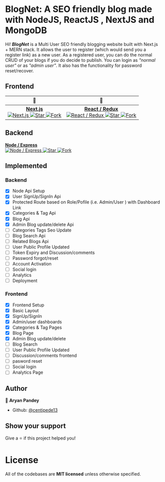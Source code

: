 ﻿# BlogNet: A SEO friendly blog made with NodeJS, ReactJS , NextJS and MongoDB

Hi! ***BlogNet*** is a Multi User SEO friendly blogging website built with Next.js + MERN stack. It allows the user to register (which would send you a register link) as a new user. As a registered user, you can do the normal CRUD of your blogs if you do decide to publish. You can login as *"normal user"* or as *"admin user"*. It also has the functionality for password reset/recover.


## Frontend
| 🥇 | 🥈 | 
| :---:         |     :---:      |
| [**Next.js**<br/> ![Next.js](https://raw.githubusercontent.com/reck1ess/next-realworld-example-app/master/project-logo.png) ![Star](https://img.shields.io/github/stars/reck1ess/next-realworld-example-app.svg?style=social&label=Star) ![Fork](https://img.shields.io/github/forks/reck1ess/next-realworld-example-app.svg?style=social&label=Fork)](https://github.com/reck1ess/next-realworld-example-app)|[**React / Redux**<br/> ![React / Redux](https://raw.githubusercontent.com/gothinkster/react-redux-realworld-example-app/master/project-logo.png) ![Star](https://img.shields.io/github/stars/gothinkster/react-redux-realworld-example-app.svg?style=social&label=Star) ![Fork](https://img.shields.io/github/forks/gothinkster/react-redux-realworld-example-app.svg?style=social&label=Fork)](https://github.com/gothinkster/react-redux-realworld-example-app)

## Backend
 [**Node / Express**<br/> ![Node / Express](https://raw.githubusercontent.com/gothinkster/node-express-realworld-example-app/master/project-logo.png) ![Star](https://img.shields.io/github/stars/gothinkster/node-express-realworld-example-app.svg?style=social&label=Star) ![Fork](https://img.shields.io/github/forks/gothinkster/node-express-realworld-example-app.svg?style=social&label=Fork)](https://github.com/gothinkster/node-express-realworld-example-app)

## Implemented

### Backend

 - [x] Node Api Setup
 - [x] User SignUp/SignIn Api
 - [x] Protected Route based on Role/Pofile (i.e. Admin/User ) with  Dashboard Link
 - [x] Categories & Tag Api
 - [x] Blog Api
 - [x] Admin Blog update/delete Api
 - [ ] Categories Tags Seo Update
 - [ ] Blog Search Api
 - [ ] Related Blogs Api
 - [ ] User Public Profile Updated
 - [ ] Token Expiry and Discussion/comments 
 - [ ] Password forgot/reset
 - [ ] Account Activation
 - [ ] Social login
 - [ ] Analytics
 - [ ] Deployment

### Frontend

 - [x] Frontend Setup
 - [x] Basic Layout
 - [x] SignUp/SignIn
 - [x] Admin/user dashboards
 - [x] Categories & Tag Pages
 - [x] Blog Page
 - [x] Admin Blog update/delete
 - [ ] Blog Search
 - [ ] User Public Profile Updated
 - [ ] Discussion/comments frontend
 - [ ] pasword reset
 - [ ] Social login
 - [ ] Analytics Page

## Author
👤 **Aryan Pandey**
* Github: [@centipede13](https://github.com/centipede13)

## Show your support

Give a ⭐️ if this project helped you!

# License
All of the codebases are **MIT licensed** unless otherwise specified.

<br />

